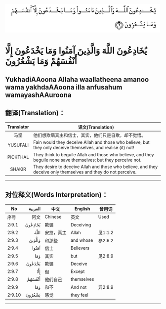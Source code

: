 ![002:009](images/002_009.gif)

#  يُخَادِعُونَ اللَّهَ وَالَّذِينَ آمَنُوا وَمَا يَخْدَعُونَ إِلَّا أَنْفُسَهُمْ وَمَا يَشْعُرُونَ 

## YukhadiAAoona Allaha waallatheena amanoo wama yakhdaAAoona illa anfusahum wamayashAAuroona

## 翻译(Translation)：

| Translator | 译文(Translation)                                            |
|:----------:| ------------------------------------------------------------ |
| 马坚       | 他们想欺瞒真主和信士，其实，他们只是自欺，却不觉悟。         |
| YUSUFALI   | Fain would they deceive Allah and those who believe, but they only deceive themselves, and realise (it) not! |
| PICKTHAL   | They think to beguile Allah and those who believe, and they beguile none save themselves; but they perceive not. |
| SHAKIR     | They desire to deceive Allah and those who believe, and they deceive only themselves and they do not perceive. |

---

## 对位释义(Words Interpretation)：

| No     | العربية | 中文       | English    | 曾用词  |
| ------ | ------: | ---------- | ---------- | ------- |
| 序号   |    阿文 | Chinese    | 英文       | Used    |
| 2:9.1  | يُخَادِعُونَ | 欺骗       | Deceiving  |         |
| 2:9.2  |    اللَّهَ | 安拉，真主 | Allah      | 见1:1.2 |
| 2:9.3  |  وَالَّذِينَ | 和那些     | and whose  | 参2:6.2 |
| 2:9.4  |   آمَنُوا | 信士       | Believers  |         |
| 2:9.5  |     وَمَا | 其实       | but        | 见2:8.9 |
| 2:9.6  |  يَخْدَعُونَ | 欺骗       | Deceive    |         |
| 2:9.7  |     إِلَّا | 但         | Except     |         |
| 2:9.8  |  أَنْفُسَهُمْ | 他们自己   | themselves |         |
| 2:9.9  |     وَمَا | 和不       | And not    | 异2:8.9 |
| 2:9.10 |  يَشْعُرُونَ | 感觉       | they feel  |         |

---
